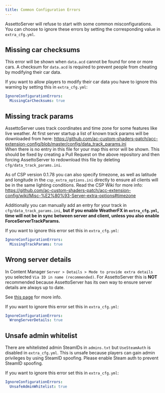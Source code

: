 ```yaml
---
title: Common Configuration Errors
---
```

AssettoServer will refuse to start with some common misconfigurations. You can choose to ignore these errors by setting the corresponding value in `extra_cfg.yml`.

## Missing car checksums
This error will be shown when `data.acd` cannot be found for one or more cars. A checksum for `data.acd` is required to prevent people from cheating by modifying their car data.

If you want to allow players to modify their car data you have to ignore this warning by setting this in `extra_cfg.yml`:
```yaml
IgnoreConfigurationErrors:
  MissingCarChecksums: true
```

## Missing track params
AssettoServer uses track coordinates and time zone for some features like live weather. At first server startup a list of known track params will be downloaded from here: https://github.com/ac-custom-shaders-patch/acc-extension-config/blob/master/config/data_track_params.ini  
When there is no entry in this file for your map this error will be shown. This should be fixed by creating a Pull Request on the above repository and then forcing AssettoServer to redownload this file by deleting `cfg/data_track_params.ini`.

As of CSP version 0.1.78 you can also specify timezone, as well as latitude and longitude in the `csp_extra_options.ini` directly to ensure all clients will be in the same lighting conditions. Read the CSP Wiki for more info: https://github.com/ac-custom-shaders-patch/acc-extension-config/wiki/Misc-%E2%80%93-Server-extra-options#timezone

Additionally you can manually add an entry for your track in `cfg/data_track_params.ini`, **but if you enable WeatherFX in `extra_cfg.yml`, time will not be in sync between server and client, unless you also enable ForceServerTrackParams.**

If you want to ignore this error set this in `extra_cfg.yml`:
```yaml
IgnoreConfigurationErrors:
  MissingTrackParams: true
```

## Wrong server details
In Content Manager `Server > Details > Mode to provide extra details` you selected `Via ID in name (recommended)`. For AssettoServer this is **NOT** recommended because AssettoServer has its own way to ensure server details are always up to date.

See [this page](./misc/server-details) for more info.

If you want to ignore this error set this in `extra_cfg.yml`:
```yaml
IgnoreConfigurationErrors:
  WrongServerDetails: true
```

## Unsafe admin whitelist
There are whitelisted admin SteamIDs in `admins.txt` but `UseSteamAuth` is disabled in `extra_cfg.yml`. This is unsafe because players can gain admin privileges by using SteamID spoofing. Please enable Steam auth to prevent SteamID spoofing.

If you want to ignore this error set this in `extra_cfg.yml`:
```yaml
IgnoreConfigurationErrors:
  UnsafeAdminWhitelist: true
```
